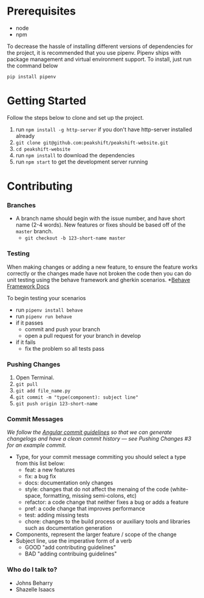 # Prerequisites
- node
- npm

To decrease the hassle of installing different versions of dependencies for the project, it is recommended that you use pipenv. Pipenv ships with package management and virtual environment support. To install, just run the command below

`pip install pipenv`

# Getting Started

Follow the steps below to clone and set up the project.

1. run `npm install -g http-server` if you don't have http-server installed already 
2. `git clone git@github.com:peakshift/peakshift-website.git`
3. `cd peakshift-website`
4. run `npm install` to download the dependencies
5. run `npm start` to get the development server running

# Contributing

### Branches
- A branch name should begin with the issue number, and have short name (2-4 words). New features or fixes should be based off of the `master` branch.
  - `git checkout -b 123-short-name master`

### Testing
When making changes or adding a new feature, to ensure the feature works correctly or the changes made have not broken the code then you can do unit testing using the behave framework and gherkin scenarios.
*[Behave Framework Docs](https://behave.readthedocs.io/en/latest/) 

To begin testing your scenarios
- run `pipenv install behave`
- run `pipenv run behave`
- if it passes
  - commit and push your branch
  - open a pull request for your branch in develop
- if it fails
  - fix the problem so all tests pass

### Pushing Changes
1. Open Terminal.
2. `git pull`
3. `git add file_name.py`
4. `git commit -m "type(component): subject line"`
5. `git push origin 123-short-name `

### Commit Messages

*We follow the [Angular commit guidelines](https://github.com/angular/angular.js/blob/master/DEVELOPERS.md#-git-commit-guidelines) so that we can generate changelogs and have a clean commit history — see Pushing Changes #3 for an example commit.*

- Type, for your commit message commiting you should select a type from this list below:
  - feat: a new features
  - fix: a bug fix
  - docs: documentation only changes
  - style: changes that do not affect the menaing of the code (white-space, formatting, missing semi-colons, etc)
  - refactor: a code change that neither fixes a bug or adds a feature
  - pref: a code change that improves performance
  - test: adding missing tests
  - chore: changes to the build process or auxiliary tools and libraries such as documentation generation
- Components, represent the larger feature / scope of the change
- Subject line, use the imperative form of a verb
  - GOOD "add contributing guidelines"
  - BAD "adding contribuing guidelines"

### Who do I talk to?

- Johns Beharry
- Shazelle Isaacs
